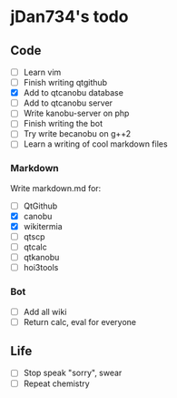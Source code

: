 # jDan734's todo
## Code
* [ ] Learn vim
* [ ] Finish writing qtgithub
* [x] Add to qtcanobu database
* [ ] Add to qtcanobu server
* [ ] Write kanobu-server on php
* [ ] Finish writing the bot
* [ ] Try write becanobu on g++2
* [ ] Learn a writing of cool markdown files

### Markdown
Write markdown.md for:
* [ ] QtGithub
* [x] canobu
* [x] wikitermia
* [ ] qtscp
* [ ] qtcalc
* [ ] qtkanobu
* [ ] hoi3tools

### Bot
* [ ] Add all wiki
* [ ] Return calc, eval for everyone

## Life
* [ ] Stop speak "sorry", swear
* [ ] Repeat chemistry
